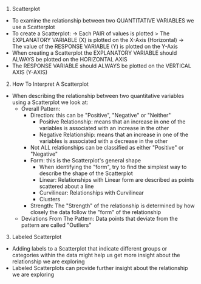 <!-- Scatterplot --> 

1. Scatterplot
  - To examine the relationship between two QUANTITATIVE VARIABLES we use a Scatterplot
  - To create a Scatterplot:
    -> Each PAIR of values is plotted > The EXPLANATORY VARIABLE (X) is plotted on the X-Axis (Horizontal)
    -> The value of the RESPONSE VARIABLE (Y) is plotted on the Y-Axis 
  - When creating a Scatterplot the EXPLANATORY VARIABLE should ALWAYS be plotted on the HORIZONTAL AXIS
  - The RESPONSE VARIABLE should ALWAYS be plotted on the VERTICAL AXIS (Y-AXIS)
  
2. How To Interpret A Scatterplot 
  - When describing the relationship between two quantitative variables using a Scatterplot we look at: 
    - Overall Pattern:
      - Direction: this can be "Positive", "Negative" or "Neither" 
        - Positive Relationship: means that an increase in one of the variables is associated with an increase in the other 
        - Negative Relationship: means that an increase in one of the variables is associated with a decrease in the other 
      - Not ALL relationships can be classified as either "Positive" or "Negative" 
      - Form: this is the Scatterplot's general shape 
        - When identifying the "form", try to find the simplest way to describe the shape of the Scatterplot 
        - Linear: Relationships with Linear form are described as points scattered about a line 
        - Curvilinear: Relationships with Curvilinear 
        - Clusters 
      - Strength: The "Strength" of the relationship is determined by how closely the data follow the "form" of the relationship 
    - Deviations From The Pattern: Data points that deviate from the pattern are called "Outliers" 
    
3. Labeled Scatterplot
  - Adding labels to a Scatterplot that indicate different groups or categories within the data might help us get more insight about the relationship we are exploring 
  - Labeled Scatterplots can provide further insight about the relationship we are exploring 